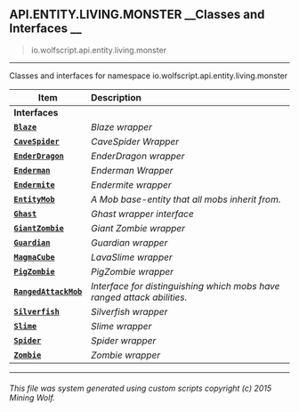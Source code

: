 ## API.ENTITY.LIVING.MONSTER __Classes and Interfaces __

>io.wolfscript.api.entity.living.monster

---

Classes and interfaces for namespace io.wolfscript.api.entity.living.monster

Item | Description   
--- | :--- 
__Interfaces__|
__[`Blaze`](Blaze.md)__ | _Blaze wrapper_ 
__[`CaveSpider`](CaveSpider.md)__ | _CaveSpider Wrapper_ 
__[`EnderDragon`](EnderDragon.md)__ | _EnderDragon wrapper_ 
__[`Enderman`](Enderman.md)__ | _Enderman Wrapper_ 
__[`Endermite`](Endermite.md)__ | _Endermite wrapper_ 
__[`EntityMob`](EntityMob.md)__ | _A Mob base-entity that all mobs inherit from._ 
__[`Ghast`](Ghast.md)__ | _Ghast wrapper interface_ 
__[`GiantZombie`](GiantZombie.md)__ | _Giant Zombie wrapper_ 
__[`Guardian`](Guardian.md)__ | _Guardian wrapper_ 
__[`MagmaCube`](MagmaCube.md)__ | _LavaSlime wrapper_ 
__[`PigZombie`](PigZombie.md)__ | _PigZombie wrapper_ 
__[`RangedAttackMob`](RangedAttackMob.md)__ | _Interface for distinguishing which mobs have ranged attack abilities._ 
__[`Silverfish`](Silverfish.md)__ | _Silverfish wrapper_ 
__[`Slime`](Slime.md)__ | _Slime wrapper_ 
__[`Spider`](Spider.md)__ | _Spider wrapper_ 
__[`Zombie`](Zombie.md)__ | _Zombie wrapper_ 



---



###### This file was system generated using custom scripts copyright (c) 2015 Mining Wolf.
	

